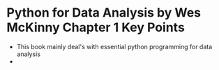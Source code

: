 
# Python for Data Analysis by Wes McKinny Chapter 1 Key Points

- This book mainly deal's with essential python programming for data analysis
-


